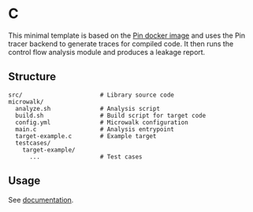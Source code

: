 # C

This minimal template is based on the [Pin docker image](../../docker/pin) and uses the Pin tracer backend to generate traces for compiled code. It then runs the control flow analysis module and produces a leakage report.

## Structure

```
src/                      # Library source code
microwalk/
  analyze.sh              # Analysis script
  build.sh                # Build script for target code
  config.yml              # Microwalk configuration
  main.c                  # Analysis entrypoint
  target-example.c        # Example target
  testcases/
    target-example/
	  ...                 # Test cases
```

## Usage

See [documentation](/docs/usage.md).